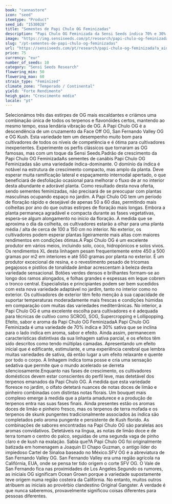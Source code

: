 ```yaml
---
book: "cannastore"
icon: "seed"
itemtype: "Product"
seed_id: "1530028"
title: "Sementes de Papi Chulo OG Feminizadas"
description: "Papi Chulo OG Feminizada da Sensi Seeds índica 70% e 30% sativa, floração entre 50 a 60 dias. Rendimentos abundantes e perfis clássicos de terpenos."
image: "https://img.sensiseeds.com/pt/research/papi-chulo-og-feminizada-image.png"
slug: "/pt-sementes-de-papi-chulo-og-feminizadas"
url: "https://sensiseeds.com/pt/research/papi-chulo-og-feminizada?a_aid=cannastore"
price: 75
currency: "eur"
number_of_seeds: 10
category: "Sensi Seeds Research"
flowering_min: 50
flowering_max: 60
strain_type: "Feminized"
climate_zone: "Temperado / Continental"
yield: "Forte Rendimento"
heigh_gain: "Crescimento médio"
locale: "pt"
---
```

Selecionámos três das estirpes de OG mais escaldantes e criámos uma combinação única de todos os terpenos e flavonóides certos, mantendo ao mesmo tempo, essa lendária vibração de OG. A Papi Chulo OG é a descendência de um cruzamento da Face Off OG, San Fernando Valley OG e OG Kush. Esta variedade tem um desempenho muito bom para cultivadores de todos os níveis de competência e é ótima para cultivadores inexperientes. Experimente os perfis clássicos que tornaram as OG famosas, mas com um toque da Sensi Seeds.Padrão de crescimento da Papi Chulo OG FeminizadaAs sementes de canábis Papi Chulo OG Feminizadas são uma variedade índica-dominante. O domínio da índica é notável na estrutura de crescimento compacto, mas amplo da planta. Deve esperar muita ramificação lateral e espaçamento internodal apertado, o que beneficiará de desfoliação ocasional para melhorar o fluxo de ar no interior desta abundante e adorável planta. Como resultado desta nova oferta, sendo sementes feminizadas, não precisará de se preocupar com plantas masculinas ocupando espaço no jardim. A Papi Chulo OG tem um período de floração rápido e desejável de apenas 50 a 60 dias, permitindo mais colheitas por ano do que outras estirpes de floração mais longas. Embora a planta permaneça agradável e compacta durante as fases vegetativas, espera-se algum alongamento no início da floração. À medida que se aproxima o dia da colheita, os cultivadores estarão a olhar para uma planta média / alta de cerca de 100 a 150 cm no interior. No exterior, os cultivadores podem esperar plantas ligeiramente mais altas com maiores rendimentos em condições ótimas.A Papi Chulo OG é um excelente produtor em vários meios, incluindo solo, coco, hidropónicos e solos vivos. Os rendimentos XL desta linhagem pesam frequentemente entre 450 a 500 gramas por m2 em interiores e até 550 gramas por planta no exterior. É um produtor excecional de resina, e o revestimento pesado de tricomas pegajosos e pistilos de tonalidade âmbar acrescentam à beleza desta variedade sensacional. Botões verdes densos e brilhantes formam-se ao longo dos ramos alongados, e folhas grandes e espessas em leque cobrem o tronco central. Especialistas e principiantes podem ser bem sucedidos com esta nova variedade adaptável no jardim, tanto no interior como no exterior. Os cultivadores de exterior têm feito menção à sua capacidade de suportar temperaturas moderadamente mais frescas e condições húmidas em comparação com muitas das variedades mediterrânicas. No interior, a Papi Chulo OG é uma excelente escolha para cultivadores e é adequada para técnicas de cultivo como SCROG, SOG, Supercropping e Lollipopping. Efeito, sabor e aroma da Papi Chulo OG FeminizadaA Papi Chulo OG Feminizada é uma variedade de 70% índica e 30% sativa que se inclina para o lado indica em aroma, sabor e efeito. Ainda assim, permanecem características distintivas da sua linhagem sativa parcial, e os efeitos têm sido descritos como tendo múltiplas camadas. Apresentando um efeito inicial que é edificante, estimulante, e uma experiência cerebral que lembra muitas variedades de sativa, dá então lugar a um efeito relaxante e quente por todo o corpo. A linhagem índica toma posse e cria uma sensação sedativa que permite que o mundo acelerado se derreta silenciosamente.Enquanto nas fases de crescimento, os cultivadores domésticos devem estar conscientes do perfil leve, mas detetável dos terpenos emanados da Papi Chulo OG. À medida que esta variedade floresce no jardim, o olfato detetará nuances de notas doces de limão e pinheiro combinadas com distintas notas florais. Um bouquet mais complexo emerge à medida que a planta amadurece e a produção de terpenos entra nas suas fases finais. Ainda presentes estão os aromas doces de limão e pinheiro fresco, mas os terpenos de terra mofada e os terpenos de skunk pungentes tradicionalmente associados às índica são completados pelo aroma pungente e persistente de Kush florido. As combinações de sabores encontradas na Papi Chulo OG são paralelas aos aromas convidativos. Detetáveis na língua, as notas de limão doce e de terra tomam o centro do palco, seguidas de uma segunda vaga de pinho claro e de kush na exalação. Sabia que?A Papi Chulo OG foi originalmente batizada em homenagem a Joaquin El Chapo Guzman, o antigo líder do impiedoso Cartel de Sinaloa baseado no México.SFV OG é a abreviatura de San Fernando Valley OG. San Fernando Valley era uma região agrícola na Califórnia, EUA, onde se pensa ter tido origem o corte SFV OG. O Vale de San Fernando fica nas proximidades de Los Angeles.Segundo os rumores, as iniciais OG significam Ocean Grown porque a variedade supostamente teve origem numa região costeira da Califórnia. No entanto, muitos outros atribuem as iniciais ao provérbio clandestino Original Gangster. A verdade é que nunca saberemos, provavelmente significou coisas diferentes para pessoas diferentes.
